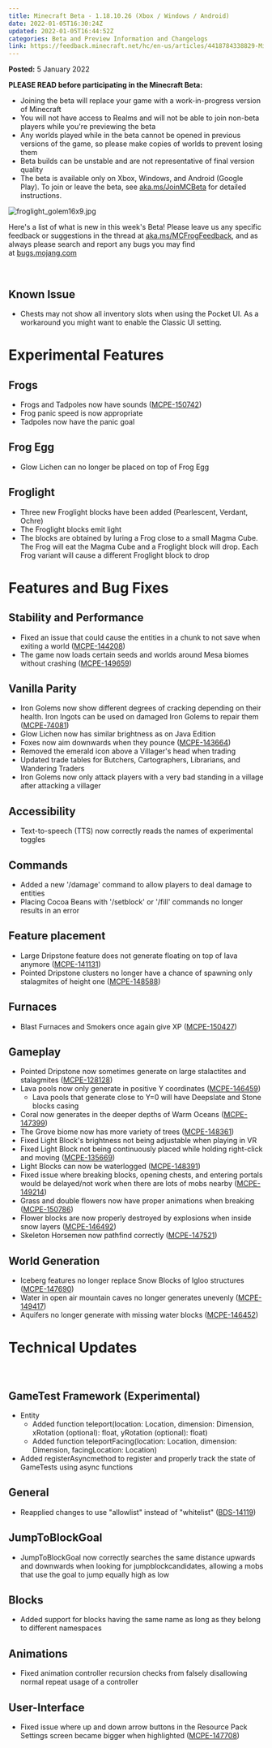 ```yaml
---
title: Minecraft Beta - 1.18.10.26 (Xbox / Windows / Android)
date: 2022-01-05T16:30:24Z
updated: 2022-01-05T16:44:52Z
categories: Beta and Preview Information and Changelogs
link: https://feedback.minecraft.net/hc/en-us/articles/4418784338829-Minecraft-Beta-1-18-10-26-Xbox-Windows-Android
---
```


**Posted:** 5 January 2022

**PLEASE READ before participating in the Minecraft Beta:**

- Joining the beta will replace your game with a work-in-progress version of Minecraft
- You will not have access to Realms and will not be able to join non-beta players while you're previewing the beta
- Any worlds played while in the beta cannot be opened in previous versions of the game, so please make copies of worlds to prevent losing them
- Beta builds can be unstable and are not representative of final version quality
- The beta is available only on Xbox, Windows, and Android (Google Play). To join or leave the beta, see [aka.ms/JoinMCBeta](https://aka.ms/JoinMCBeta) for detailed instructions.

![froglight_golem16x9.jpg](https://feedback.minecraft.net/hc/article_attachments/4418776425741/froglight_golem16x9.jpg)

Here's a list of what is new in this week's Beta! Please leave us any specific feedback or suggestions in the thread at [aka.ms/MCFrogFeedback](https://aka.ms/MCFrogFeedback), and as always please search and report any bugs you may find at [bugs.mojang.com](http://bugs.mojang.com/)

 

## **Known Issue**

- Chests may not show all inventory slots when using the Pocket UI. As a workaround you might want to enable the Classic UI setting.

# **Experimental Features**

## **Frogs**

- Frogs and Tadpoles now have sounds ([MCPE-150742](https://bugs.mojang.com/browse/MCPE-150742))
- Frog panic speed is now appropriate
- Tadpoles now have the panic goal

## **Frog Egg**

- Glow Lichen can no longer be placed on top of Frog Egg

## **Froglight**

- Three new Froglight blocks have been added (Pearlescent, Verdant, Ochre)
- The Froglight blocks emit light
- The blocks are obtained by luring a Frog close to a small Magma Cube. The Frog will eat the Magma Cube and a Froglight block will drop. Each Frog variant will cause a different Froglight block to drop

# **Features and Bug Fixes**

## **Stability and Performance**

- Fixed an issue that could cause the entities in a chunk to not save when exiting a world ([MCPE-144208](https://bugs.mojang.com/browse/MCPE-144208))
- The game now loads certain seeds and worlds around Mesa biomes without crashing ([MCPE-149659](https://bugs.mojang.com/browse/MCPE-149659))

## **Vanilla Parity**

- Iron Golems now show different degrees of cracking depending on their health. Iron Ingots can be used on damaged Iron Golems to repair them ([MCPE-74081](https://bugs.mojang.com/browse/MCPE-74081))
- Glow Lichen now has similar brightness as on Java Edition
- Foxes now aim downwards when they pounce ([MCPE-143664](https://bugs.mojang.com/browse/MCPE-143664))
- Removed the emerald icon above a Villager's head when trading
- Updated trade tables for Butchers, Cartographers, Librarians, and Wandering Traders
- Iron Golems now only attack players with a very bad standing in a village after attacking a villager

## **Accessibility**

- Text-to-speech (TTS) now correctly reads the names of experimental toggles

## **Commands**

- Added a new '/damage' command to allow players to deal damage to entities
- Placing Cocoa Beans with '/setblock' or '/fill' commands no longer results in an error

## **Feature placement**

- Large Dripstone feature does not generate floating on top of lava anymore ([MCPE-141131](https://bugs.mojang.com/browse/MCPE-141131))
- Pointed Dripstone clusters no longer have a chance of spawning only stalagmites of height one ([MCPE-148588](https://bugs.mojang.com/browse/MCPE-148588))

## **Furnaces**

- Blast Furnaces and Smokers once again give XP ([MCPE-150427](https://bugs.mojang.com/browse/MCPE-150427))

## **Gameplay**

- Pointed Dripstone now sometimes generate on large stalactites and stalagmites ([MCPE-128128](https://bugs.mojang.com/browse/MCPE-128128))
- Lava pools now only generate in positive Y coordinates ([MCPE-146459](https://bugs.mojang.com/browse/MCPE-146459))
  - Lava pools that generate close to Y=0 will have Deepslate and Stone blocks casing
- Coral now generates in the deeper depths of Warm Oceans ([MCPE-147399](https://bugs.mojang.com/browse/MCPE-147399))
- The Grove biome now has more variety of trees ([MCPE-148361](https://bugs.mojang.com/browse/MCPE-148361))
- Fixed Light Block's brightness not being adjustable when playing in VR
- Fixed Light Block not being continuously placed while holding right-click and moving ([MCPE-135669](https://bugs.mojang.com/browse/MCPE-135669))
- Light Blocks can now be waterlogged ([MCPE-148391](https://bugs.mojang.com/browse/MCPE-148391))
- Fixed issue where breaking blocks, opening chests, and entering portals would be delayed/not work when there are lots of mobs nearby ([MCPE-149214](https://bugs.mojang.com/browse/MCPE-149214))
- Grass and double flowers now have proper animations when breaking ([MCPE-150786](https://bugs.mojang.com/browse/MCPE-150786))
- Flower blocks are now properly destroyed by explosions when inside snow layers ([MCPE-146492](https://bugs.mojang.com/browse/MCPE-146492))
- Skeleton Horsemen now pathfind correctly ([MCPE-147521](https://bugs.mojang.com/browse/MCPE-147521))

## **World Generation**

- Iceberg features no longer replace Snow Blocks of Igloo structures ([MCPE-147690](https://bugs.mojang.com/browse/MCPE-147690))
- Water in open air mountain caves no longer generates unevenly ([MCPE-149417](https://bugs.mojang.com/browse/MCPE-149417))
- Aquifers no longer generate with missing water blocks ([MCPE-146452](https://bugs.mojang.com/browse/MCPE-146452))

# **Technical Updates**

 

## **GameTest Framework (Experimental)**

- Entity
  - Added function teleport(location: Location, dimension: Dimension, xRotation (optional): float, yRotation (optional): float)
  - Added function teleportFacing(location: Location, dimension: Dimension, facingLocation: Location)
- Added registerAsyncmethod to register and properly track the state of GameTests using async functions

## **General**

- Reapplied changes to use "allowlist" instead of "whitelist" ([BDS-14119](https://bugs.mojang.com/browse/BDS-14119))

## **JumpToBlockGoal**

- JumpToBlockGoal now correctly searches the same distance upwards and downwards when looking for jumpblockcandidates, allowing a mobs that use the goal to jump equally high as low

## **Blocks**

- Added support for blocks having the same name as long as they belong to different namespaces

## **Animations**

- Fixed animation controller recursion checks from falsely disallowing normal repeat usage of a controller

## **User-Interface**

- Fixed issue where up and down arrow buttons in the Resource Pack Settings screen became bigger when highlighted ([MCPE-147708](https://bugs.mojang.com/browse/MCPE-147708))
